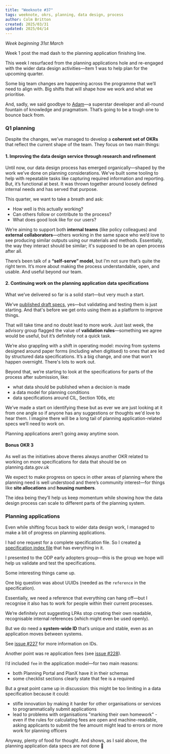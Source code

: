 ```yaml
---
title: "Weeknote #37"
tags: weeknote, okrs, planning, data design, process
author: Colm Britton
created: 2025/03/31
updated: 2025/04/14
---
```


_Week beginning 31st March_

Week 1 post the mad dash to the planning application finishing line.

This week I resurfaced from the planning applications hole and re-engaged with the wider data design activities—item 1 was to help plan for the upcoming quarter.

Some big team changes are happening across the programme that we’ll need to align with. Big shifts that will shape how we work and what we prioritise.

And, sadly, we said goodbye to [Adam](https://www.linkedin.com/in/adamshimali/)—a superstar developer and all-round fountain of knowledge and pragmatism. That’s going to be a tough one to bounce back from.

### Q1 planning

Despite the changes, we’ve managed to develop a **coherent set of OKRs** that reflect the current shape of the team. They focus on two main things:

#### 1. **Improving the data design service through research and refinement**

Until now, our data design process has emerged organically—shaped by the work we’ve done on planning considerations. We've built some tooling to help with repeatable tasks like capturing required information and reporting. But, it’s functional at best. It was thrown together around loosely defined internal needs and has served that purpose.

This quarter, we want to take a breath and ask:

- How well is this actually working?
- Can others follow or contribute to the process?
- What does good look like for our users?

We’re aiming to support both **internal teams** (like policy colleagues) and **external collaborators**—others working in the same space who we’d love to see producing similar outputs using our materials and methods. Essentially, the way they interact should be similar; it's supposed to be an open process after all.

There’s been talk of a **“self-serve” model**, but I’m not sure that’s quite the right term. It’s more about making the process understandable, open, and usable. And useful beyond our team.

#### 2. **Continuing work on the planning application data specifications**

What we’ve delivered so far is a solid start—but very much a start.

We’ve [published draft specs](https://github.com/digital-land/planning-application-data-specification?tab=readme-ov-file#application-types), yes—but validating and testing them is just starting. And that's before we get onto using them as a platform to improve things.

That will take time and no doubt lead to more work. Just last week, the advisory group flagged the value of **validation rules**—something we agree would be useful, but it’s definitely not a quick task.

We’re also grappling with a shift in operating model: moving from systems designed around paper forms (including when digitised) to ones that are led by structured data specifications. It’s a big change, and one that won’t happen overnight. There's lots to work out.

Beyond that, we’re starting to look at the specifications for parts of the process after submission, like:

- what data should be published when a decision is made
- a data model for planning conditions
- data specifications around CIL, Section 106s, etc

We’ve made a start on identifying these but as ever we are just looking at it from one angle so if anyone has any suggestions or thoughts we'd love to hear them. I imagine there will be  a long tail of planning application-related specs we’ll need to work on.

Planning applications aren’t going away anytime soon.

#### Bonus OKR 3

As well as the initiatives above theres always another OKR related to working on more specifications for data that should be on planning.data.gov.uk

We expect to make progress on specs in other areas of planning where the planning need is well understood and there’s community interest—for things like **site allocations** and **housing numbers**.

The idea being they’ll help us keep momentum while showing how the data design process can scale to different parts of the planning system.

### Planning applications

Even while shifting focus back to wider data design work, I managed to make a bit of progress on planning applications.

I had one request for a complete specification file. So I created [a specification index file](https://github.com/digital-land/planning-application-data-specification/blob/main/specification/index.md) that has everything in it.

I presented to the ODP early adopters group—this is the group we hope will help us validate and test the specifications.

Some interesting things came up.

One big question was about UUIDs (needed as the `reference` in the specification).

Essentially, we need a reference that everything can hang off—but I recognise it also has to work for people within their current processes.

We’re definitely not suggesting LPAs stop creating their own readable, recognisable internal references (which might even be used openly).

But we do need a **system-wide ID** that’s unique and stable, even as an application moves between systems.

See [issue #227](https://github.com/digital-land/planning-application-data-specification/issues/227) for more information on IDs.

Another point was re application fees (see [issue #228](https://github.com/digital-land/planning-application-data-specification/issues/228)).

I’d included `fee` in the application model—for two main reasons:

- both Planning Portal and PlanX have it in their schemas
- some checklist sections clearly state that fee is a required

But a great point came up in discussion: this might be too limiting in a data specification because it could:

- stifle innovation by making it harder for other organisations or services to programmatically submit applications
- lead to problems with organisations "marking their own homework" - even if the rules for calculating fees are open and machine-readable, asking applicants to submit the fee amount might lead to errors or more work for planning officers

Anyway, plenty of food for thought. And shows, as I said above, the planning application data specs are not done 🤣

